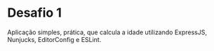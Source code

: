 # Desafio 1

Aplicação simples, prática, que calcula a idade utilizando ExpressJS, Nunjucks, EditorConfig e ESLint.
